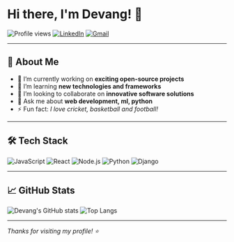 # Hi there, I'm Devang! 👋

![Profile views](https://komarev.com/ghpvc/?username=devangvangane&color=blue)
[![LinkedIn](https://img.shields.io/badge/-LinkedIn-blue?logo=linkedin&style=flat-square)](https://www.linkedin.com/in/devangvangane)
[![Gmail](https://img.shields.io/badge/-Email-c14438?logo=gmail&style=flat-square)](mailto:devangvangane9@gmail.com)

---

## 🚀 About Me

- 🔭 I’m currently working on **exciting open-source projects**
- 🌱 I’m learning **new technologies and frameworks**
- 👯 I’m looking to collaborate on **innovative software solutions**
- 💬 Ask me about **web development, ml, python**
- ⚡ Fun fact: *I love cricket, basketball and football!*

---

## 🛠️ Tech Stack

![JavaScript](https://img.shields.io/badge/-JavaScript-333333?style=flat&logo=javascript)
![React](https://img.shields.io/badge/-React-333333?style=flat&logo=react)
![Node.js](https://img.shields.io/badge/-Node.js-333333?style=flat&logo=node.js)
![Python](https://img.shields.io/badge/-Python-333333?style=flat&logo=python)
![Django](https://img.shields.io/badge/-Django-092E20?style=flat&logo=django)

---

## 📈 GitHub Stats

![Devang's GitHub stats](https://github-readme-stats.vercel.app/api?username=devangvangane&show_icons=true&theme=radical)
![Top Langs](https://github-readme-stats.vercel.app/api/top-langs/?username=devangvangane&layout=compact&theme=radical)

---

*Thanks for visiting my profile! ⭐️*
